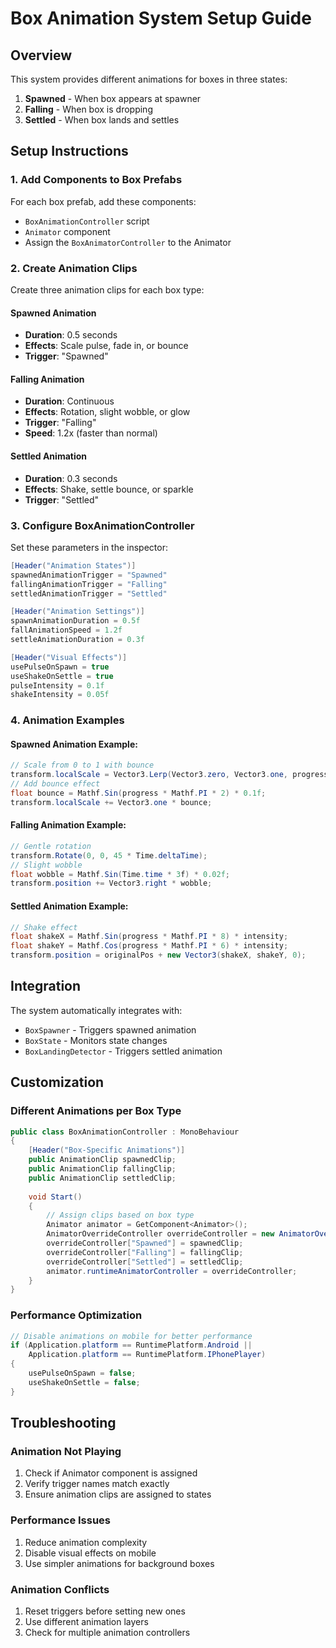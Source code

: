 # Box Animation System Setup Guide

## Overview
This system provides different animations for boxes in three states:
1. **Spawned** - When box appears at spawner
2. **Falling** - When box is dropping
3. **Settled** - When box lands and settles

## Setup Instructions

### 1. Add Components to Box Prefabs
For each box prefab, add these components:
- `BoxAnimationController` script
- `Animator` component
- Assign the `BoxAnimatorController` to the Animator

### 2. Create Animation Clips
Create three animation clips for each box type:

#### Spawned Animation
- **Duration**: 0.5 seconds
- **Effects**: Scale pulse, fade in, or bounce
- **Trigger**: "Spawned"

#### Falling Animation
- **Duration**: Continuous
- **Effects**: Rotation, slight wobble, or glow
- **Trigger**: "Falling"
- **Speed**: 1.2x (faster than normal)

#### Settled Animation
- **Duration**: 0.3 seconds
- **Effects**: Shake, settle bounce, or sparkle
- **Trigger**: "Settled"

### 3. Configure BoxAnimationController
Set these parameters in the inspector:

```csharp
[Header("Animation States")]
spawnedAnimationTrigger = "Spawned"
fallingAnimationTrigger = "Falling"
settledAnimationTrigger = "Settled"

[Header("Animation Settings")]
spawnAnimationDuration = 0.5f
fallAnimationSpeed = 1.2f
settleAnimationDuration = 0.3f

[Header("Visual Effects")]
usePulseOnSpawn = true
useShakeOnSettle = true
pulseIntensity = 0.1f
shakeIntensity = 0.05f
```

### 4. Animation Examples

#### Spawned Animation Example:
```csharp
// Scale from 0 to 1 with bounce
transform.localScale = Vector3.Lerp(Vector3.zero, Vector3.one, progress);
// Add bounce effect
float bounce = Mathf.Sin(progress * Mathf.PI * 2) * 0.1f;
transform.localScale += Vector3.one * bounce;
```

#### Falling Animation Example:
```csharp
// Gentle rotation
transform.Rotate(0, 0, 45 * Time.deltaTime);
// Slight wobble
float wobble = Mathf.Sin(Time.time * 3f) * 0.02f;
transform.position += Vector3.right * wobble;
```

#### Settled Animation Example:
```csharp
// Shake effect
float shakeX = Mathf.Sin(progress * Mathf.PI * 8) * intensity;
float shakeY = Mathf.Cos(progress * Mathf.PI * 6) * intensity;
transform.position = originalPos + new Vector3(shakeX, shakeY, 0);
```

## Integration

The system automatically integrates with:
- `BoxSpawner` - Triggers spawned animation
- `BoxState` - Monitors state changes
- `BoxLandingDetector` - Triggers settled animation

## Customization

### Different Animations per Box Type
```csharp
public class BoxAnimationController : MonoBehaviour
{
    [Header("Box-Specific Animations")]
    public AnimationClip spawnedClip;
    public AnimationClip fallingClip;
    public AnimationClip settledClip;
    
    void Start()
    {
        // Assign clips based on box type
        Animator animator = GetComponent<Animator>();
        AnimatorOverrideController overrideController = new AnimatorOverrideController(animator.runtimeAnimatorController);
        overrideController["Spawned"] = spawnedClip;
        overrideController["Falling"] = fallingClip;
        overrideController["Settled"] = settledClip;
        animator.runtimeAnimatorController = overrideController;
    }
}
```

### Performance Optimization
```csharp
// Disable animations on mobile for better performance
if (Application.platform == RuntimePlatform.Android || 
    Application.platform == RuntimePlatform.IPhonePlayer)
{
    usePulseOnSpawn = false;
    useShakeOnSettle = false;
}
```

## Troubleshooting

### Animation Not Playing
1. Check if Animator component is assigned
2. Verify trigger names match exactly
3. Ensure animation clips are assigned to states

### Performance Issues
1. Reduce animation complexity
2. Disable visual effects on mobile
3. Use simpler animations for background boxes

### Animation Conflicts
1. Reset triggers before setting new ones
2. Use different animation layers
3. Check for multiple animation controllers 